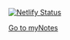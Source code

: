 [![Netlify Status](https://api.netlify.com/api/v1/badges/c73cbf87-b108-4e2b-a232-79552b1590d4/deploy-status)](https://app.netlify.com/sites/my-leetcode-notes/deploys)

<a href="https://learn.qiquan.dev" class="button">Go to myNotes</a>
